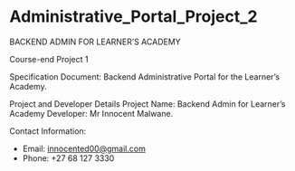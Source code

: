 # Administrative_Portal_Project_2
BACKEND ADMIN FOR LEARNER’S ACADEMY

Course-end Project 1

Specification Document: Backend Administrative Portal for the Learner’s Academy. 

Project and Developer Details
Project Name: Backend Admin for Learner’s Academy
Developer: Mr Innocent Malwane.

Contact Information:
- Email: innocented00@gmail.com
- Phone: +27 68 127 3330
